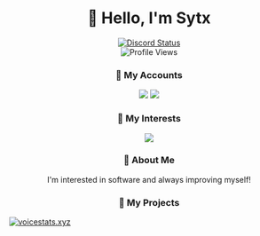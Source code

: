 <h1 align="center">👋 Hello, I'm Sytx</h1>

<div align="center">
    <a href="https://discord.com/users/665262429051158528">
    <img src="https://lanyard-profile-readme.vercel.app/api/665262429051158528" alt="Discord Status"></a>
</div>

<div align="center">
    <img src="https://komarev.com/ghpvc/?username=TheSytx&style=flat&color=blue" alt="Profile Views">
</div>

<h3 align="center">👤 My Accounts</h3>
<p align="center">
  <a href="https://discord.com/users/665262429051158528" target"_blank"><img src="https://img.shields.io/badge/Discord%20-7289DA.svg?&amp;style=for-the-badge&amp;logo=discord&amp;logoColor=white"></a>
  <a href="https://github.com/TheSytx" target"_blank"><img src="https://img.shields.io/badge/GitHub%20-191717.svg?&style=for-the-badge&logo=github&logoColor=white"></a>
</p>

<h3 align="center">🔎 My Interests</h3>
<p align="center">
<img src="https://skillicons.dev/icons?i=html,css,js,nodejs,mongodb,ps,git,github,express,vscode,vercel&theme=dark"/>
</p>

<h3 align="center">🚀 About Me</h3>
<p align="center">I'm interested in software and always improving myself!</p>

<h3 align="center">💎 My Projects</h3>

[![voicestats.xyz](https://i.imgur.com/ZEQr9PZ.png)](https://voicestats.xyz)
